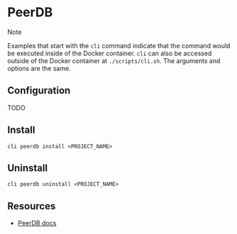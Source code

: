 # PeerDB

> [!NOTE]
> Examples that start with the `cli` command indicate that the command would be executed inside of the Docker container. `cli` can also be accessed outside of the Docker container at `./scripts/cli.sh`. The arguments and options are the same.

## Configuration

TODO

## Install

```shell
cli peerdb install <PROJECT_NAME>
```

## Uninstall

```shell
cli peerdb uninstall <PROJECT_NAME>
```

## Resources

- [PeerDB docs](https://docs.peerdb.io)

